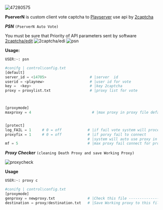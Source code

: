 

![47280575](https://user-images.githubusercontent.com/47280575/53146145-aee41480-35d5-11e9-978d-cf243672ddf6.png)

**PserverN** is custom client  vote captcha to [Playserver](https://playserver.in.th)
use api by  [2captcha](https://2captcha.com/2captcha-api)

***PSN***  ` (PserverN Auto Vote) `

You must be sure that Priority of API parameters sent by software
[2captcha/edit](https://2captcha.com/setting/edit)
![2captcha/edi](https://user-images.githubusercontent.com/47280575/53150577-71868380-35e3-11e9-91a0-597f57a042ab.png)
![psn](https://user-images.githubusercontent.com/47280575/53148402-25d0db80-35dd-11e9-877f-002cf43d437e.gif)

**Usage:**

```py
USER:~: psn

#conifg | control\config.txt
[default]
server_id = <14705>                    # |server  id
userid = <playnew>                     # |user id for vote
key =  <key>                           # |key 2captcha
proxy = proxylist.txt                  # |proxy list for vote



[proxymode]
maxproxy = 4                            # |max proxy in proxy file default <0> use all proxy in file


[protect]         
log_FAIL = 1     # 0 = off            # |if fail vote system will proceed save image/<name = capchakey>.png 
proxyfix = 1     # 0 = off            # |if porxy fail to connect 
                                      # |system will auto use proxy in proxy/destination.txt
mf = 5                                # |max proxy fail connect for proxyfix <1>

```

***Proxy Checker***  ` (cleaning Death Proxy and save Working Proxy) `

![proxycheck](https://user-images.githubusercontent.com/47280575/53145094-7b06f000-35d1-11e9-97a5-0d6b1d6e43d5.gif)

**Usage**
```py
USER:~: proxy c

#conifg | control\config.txt
[proxymode]
genproxy = newproxy.txt               # |Check this file -----------------------------|
destination = proxy/destination.txt   # |Save Working proxy to this file--------------|
```



